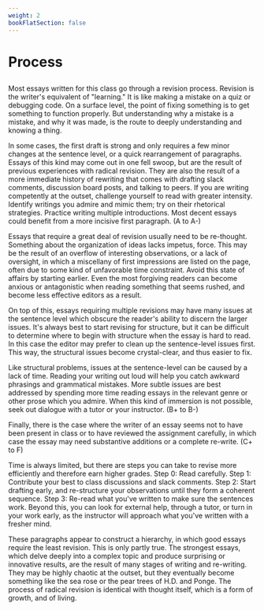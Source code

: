 ```yaml
---
weight: 2
bookFlatSection: false
---
```


# Process

<p style="margin-left:0; margin-top:2em;">

Most essays written for this class go through a revision process. Revision is the writer's equivalent of "learning." It is like making a mistake on a quiz or debugging code. On a surface level, the point of fixing something is to get something to function properly. But understanding why a mistake is a mistake, and why it was made, is the route to deeply understanding and knowing a thing.

In some cases, the first draft is strong and only requires a few minor changes at the sentence level, or a quick rearrangement of paragraphs. Essays of this kind may come out in one fell swoop, but are the result of previous experiences with radical revision. They are also the result of a more immediate history of rewriting that comes with drafting slack comments, discussion board posts, and talking to peers. If you are writing competently at the outset, challenge yourself to read with greater intensity. Identify writings you admire and mimic them; try on their rhetorical strategies. Practice writing multiple introductions. Most decent essays could benefit from a more incisive first paragraph. (A to A-)

Essays that require a great deal of revision usually need to be re-thought. Something about the organization of ideas lacks impetus, force. This may be the result of an overflow of interesting observations, or a lack of oversight, in which a miscellany of first impressions are listed on the page, often due to some kind of unfavorable time constraint. Avoid this state of affairs by starting earlier. Even the most forgiving readers can become anxious or antagonistic when reading something that seems rushed, and become less effective editors as a result.

On top of this, essays requiring multiple revisions may have many issues at the sentence level which obscure the reader's ability to discern the larger issues. It's always best to start revising for structure, but it can be difficult to determine where to begin with structure when the essay is hard to read. In this case the editor may prefer to clean up the sentence-level issues first. This way, the structural issues become crystal-clear, and thus easier to fix.

Like structural problems, issues at the sentence-level can be caused by a lack of time. Reading your writing out loud will help you catch awkward phrasings and grammatical mistakes. More subtle issues are best addressed by spending more time reading essays in the relevant genre or other prose which you admire. When this kind of immersion is not possible, seek out dialogue with a tutor or your instructor. (B+ to B-)

Finally, there is the case where the writer of an essay seems not to have been present in class or to have reviewed the assignment carefully, in which case the essay may need substantive additions or a complete re-write. (C+ to F)

Time is always limited, but there are steps you can take to revise more efficiently and therefore earn higher grades. Step 0: Read carefully. Step 1: Contribute your best to class discussions and slack comments. Step 2: Start drafting early, and re-structure your observations until they form a coherent sequence. Step 3: Re-read what you've written to make sure the sentences work. Beyond this, you can look for external help, through a tutor, or turn in your work early, as the instructor will approach what you've written with a fresher mind.

These paragraphs appear to construct a hierarchy, in which good essays require the least revision. This is only partly true. The strongest essays, which delve deeply into a complex topic and produce surprising or innovative results, are the result of many stages of writing and re-writing. They may be highly chaotic at the outset, but they eventually become something like the sea rose or the pear trees of H.D. and Ponge. The process of radical revision is identical with thought itself, which is a form of growth, and of living.


</p>
